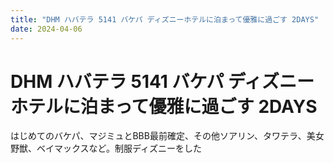 ```yaml
---
title: "DHM ハバテラ 5141 バケパ ディズニーホテルに泊まって優雅に過ごす 2DAYS"
date: 2024-04-06
---
```


# DHM ハバテラ 5141 バケパ ディズニーホテルに泊まって優雅に過ごす 2DAYS

はじめてのバケパ、マジミュとBBB最前確定、その他ソアリン、タワテラ、美女野獣、ベイマックスなど。制服ディズニーをした 